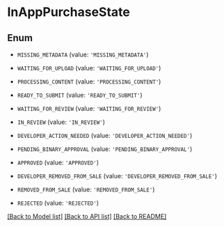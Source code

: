 # InAppPurchaseState


## Enum

* `MISSING_METADATA` (value: `'MISSING_METADATA'`)

* `WAITING_FOR_UPLOAD` (value: `'WAITING_FOR_UPLOAD'`)

* `PROCESSING_CONTENT` (value: `'PROCESSING_CONTENT'`)

* `READY_TO_SUBMIT` (value: `'READY_TO_SUBMIT'`)

* `WAITING_FOR_REVIEW` (value: `'WAITING_FOR_REVIEW'`)

* `IN_REVIEW` (value: `'IN_REVIEW'`)

* `DEVELOPER_ACTION_NEEDED` (value: `'DEVELOPER_ACTION_NEEDED'`)

* `PENDING_BINARY_APPROVAL` (value: `'PENDING_BINARY_APPROVAL'`)

* `APPROVED` (value: `'APPROVED'`)

* `DEVELOPER_REMOVED_FROM_SALE` (value: `'DEVELOPER_REMOVED_FROM_SALE'`)

* `REMOVED_FROM_SALE` (value: `'REMOVED_FROM_SALE'`)

* `REJECTED` (value: `'REJECTED'`)

[[Back to Model list]](../README.md#documentation-for-models) [[Back to API list]](../README.md#documentation-for-api-endpoints) [[Back to README]](../README.md)


